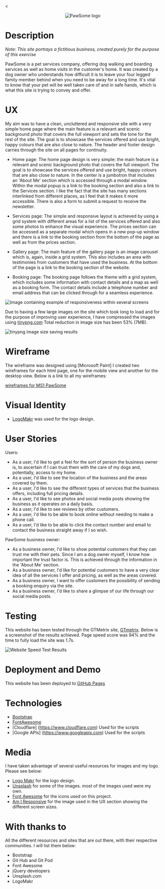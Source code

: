 <<p align="center">
  <img src="assets/images/logo.png" 
alt="PawSome logo"/>
</p>


# Description

*Note: This site portrays a fictitious business, created purely for the purpose of this exercise*

PawSome is a pet services company, offering dog walking and boarding services as well as home visits in the customer's home.
It was created by a dog owner who understands how difficult it is to leave your four legged family member behind when you need 
to be away for a long time. It's vital to know that your pet will be well taken care of and in safe hands, which is what
this site is trying to convey and offer.


# UX

My aim was to have a clean, uncluttered and responsive site with a very simple home page where the main feature is a relevant and scenic background photo
that covers the full viewport and sets the tone for the rest of the site. 
The goal is to showcase the services offered and use bright, happy colours that are also close to nature. 
The header and footer design carries through the site on all pages for continuity. 
 
- Home page:
The home page design is very simple: the main feature is a relevant and scenic background photo
that covers the full viewport. The goal is to showcase the services offered and use bright, happy colours that are also close to nature.
In the center is a jumbotron that includes an 'About Me' section which is accessed through a modal window. Within the modal popup is a link to
the booking section and also a link to the Services section. I like the fact that the site has many sections interlinked from different places, 
as I feel that it makes it more accessible.
There is also a form to submit a request to receive the newsletter.

- Services page: 
The simple and responsive layout is achieved by using a grid system with different areas for a list of the 
services offered and also some photos to enhance the visual experience. The prices section can be accessed as 
a separate modal which opens in a new pop-up window and there is a link to the booking section from the bottom of the page as well as from the prices section.

- Gallery page: 
The main feature of the gallery page is an image carousel which is, again, inside a grid system. This also includes 
an area with testimonies from customers that have used the business. At the bottom of the page is a link to the booking section of the website.

- Booking page: 
The booking page follows the theme with a grid system, which includes some information with contact details and a map as well as a
booking form. The contact details include a telephone number and email address that can be clicked through for a seamless experience.


![Image containing example of responsiveness within several screens](assets/images/responsive.png)

Due to having a few large images on the site which took long to load and for the purpose of improving user experience, I have compressed the images using [tinypng.com](https://tinypng.com/) 
Total reduction in image size has been 53% (7MB).

![tinypng image size saving results](assets/images/compression_results.png)


# Wireframe

The wireframe was designed using [Microsoft Paint]
I created two wireframes for each html page, one for the mobile view and another for the desktop view. 
Below is a link to all my wireframes:

[wireframes for MS1 PawSome](https://github.com/maxnyla/Pawsome/tree/master/assets/wireframes)


# Visual Identity

- [LogoMakr](https://logomakr.com/) was used for the logo design.

# User Stories

Users:

- As a user, I'd like to get a feel for the sort of person the business owner is, to ascertain if I can trust them
with the care of my dogs and, potentially, access to my home.
- As a user, I'd like to see the location of the business and the areas covered by them.
- As a user, I'd like to see the different types of services that the business offers, including full pricing details.
- As a user, I'd like to see photos and social media posts showing the business as it operates on a daily basis.
- As a user, I'd like to see reviews by other customers.
- As a user, I'd like to be able to book online without needing to make a phone call.
- As a user, I'd like to be able to click the contact number and email to contact the business straight away if I so wish.

PawSome business owner:

- As a business owner, I'd like to show potential customers that they can trust me with their pets. Since I am a dog owner
myself, I know how important the trust factor is. This is achieved through the information in the 'About Me' section.
- As a business owner, I'd like for potential customers to have a very clear idea of all the services I offer and pricing,
as well as the areas covered.
- As a business owner, I want to offer customers the possibility of sending a booking enquiry via the site. 
- As a business owner, I'd like to share a glimpse of our life through our social media posts.


# Testing

This website has been tested through the GTMetrix site, [GTmetrix](https://gtmetrix.com/reports/maxnyla.github.io/EKEXs42Q).
Below is a screenshot of the results achieved. Page speed score was 94% and the time to fully load the site was 1.7s.

![Website Speed Test Results](assets/images/speed_test.png)



# Deployment and Demo

This website has been deployed to [GitHub Pages](https://maxnyla.github.io/Pawsome/index.html)



# Technologies

- [Bootstrap](https://getbootstrap.com)
- [FontAwesome](https://fontawesome.com)
- [Cloudflare] (https://www.cloudflare.com) Used for the scripts
- [Google APIs] (https://www.googleapis.com) Used for the scripts


# Media

I have taken advantage of several useful resources for images and my logo. Please see below:

- [Logo Makr](https://logomakr.com/) for the logo design.
- [Unsplash](https://unsplash.com) for some of the images. most of the images used were my own.
- [Font Awesome](https://fontawesome.com/6?next=%2Fstart) for the icons used on this project.
- [Am I Responsive](http://ami.responsivedesign.is/) for the image used in the UX section showing the different screen sizes.

# With thanks to

All the different resources and sites that are out there, with their respective communities. I will list them below:

- Bootstrap
- Git Hub and Git Pod
- Font Awesome
- jQuery developers
- Unsplash.com
- LogoMakr
